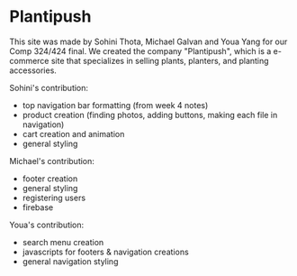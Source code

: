 # Plantipush
This site was made by Sohini Thota, Michael Galvan and Youa Yang for our Comp 324/424 final. 
We created the company "Plantipush", which is a e-commerce site that specializes in selling plants, planters, and planting accessories. 

Sohini's contribution:
- top navigation bar formatting (from week 4 notes)
- product creation (finding photos, adding buttons, making each file in navigation)
- cart creation and animation 
- general styling

Michael's contribution:
- footer creation 
- general styling 
- registering users
- firebase 

Youa's contribution: 
- search menu creation 
- javascripts for footers & navigation creations
- general navigation styling 
